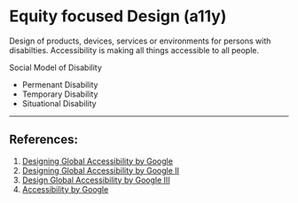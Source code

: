 # Equity focused Design (a11y)

Design of products, devices, services or environments for persons with disabilties. 
Accessibility is making all things accessible to all people. 

Social Model of Disability

- Permenant Disability 
- Temporary Disability 
- Situational Disability 

---
## References:
1. [Designing Global Accessibility by Google](https://design.google/library/designing-global-accessibility-part-1/)
2. [Designing Global Accessibility by Google II](https://design.google/library/designing-global-accessibility-part-2/)
3. [Design Global Accessibility by Google III](https://design.google/library/designing-global-accessibility-part-iii/)
4. [Accessibility by Google](https://material.io/design/usability/accessibility.html#hierarchy)
